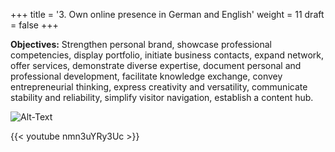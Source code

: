 +++
title = '3. Own online presence in German and English'
weight = 11
draft = false
+++

**Objectives:** Strengthen personal brand, showcase professional competencies, display portfolio, initiate business contacts, expand network, offer services, demonstrate diverse expertise, document personal and professional development, facilitate knowledge exchange, convey entrepreneurial thinking, express creativity and versatility, communicate stability and reliability, simplify visitor navigation, establish a content hub.  


![Alt-Text](/img/p3.1.jpg)  

{{< youtube nmn3uYRy3Uc >}}  

